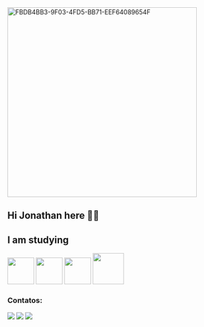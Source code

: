 <img width="426" alt="FBDB4BB3-9F03-4FD5-BB71-EEF64089654F" src="https://user-images.githubusercontent.com/99525808/154864494-b84c073d-6279-435c-a1ab-4cb13520d438.png">

## Hi Jonathan here 👋🏻

## I am studying
<img src="https://cdn.jsdelivr.net/gh/devicons/devicon/icons/c/c-line.svg" width="60" height="60"/> <img src="https://cdn.jsdelivr.net/gh/devicons/devicon/icons/apple/apple-original.svg" width="60" height="60"/>
<img src="https://cdn.jsdelivr.net/gh/devicons/devicon/icons/python/python-original-wordmark.svg" widht="60" height="60"/>
<img src="https://cdn.jsdelivr.net/gh/devicons/devicon/icons/visualstudio/visualstudio-plain-wordmark.svg" widht="70" height="70"/>

### Contatos:

<div>

<a href="https://instagram.com/joejoegoncalves" target="_blank"><img src="https://img.shields.io/badge/-Instagram-%23E4405F?style=for-the-badge&logo=instagram&logoColor=white" target="_blank"></a>
<a href = "mailto:jonathangoncalves4@gmail.com"><img src="https://img.shields.io/badge/Gmail-D14836?style=for-the-badge&logo=gmail&logoColor=white" target="_blank"></a>
<a href="https://https://www.linkedin.com/in/jonathan-goncalves-9044b3198" target="_blank"><img src="https://img.shields.io/badge/-LinkedIn-%230077B5?style=for-the-badge&logo=linkedin&logoColor=white" target="_blank"></a>   
</div>
